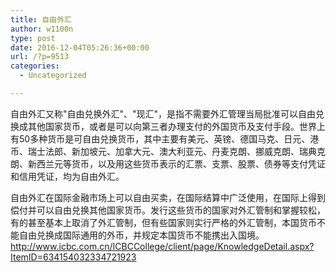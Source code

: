 ```yaml
---
title: 自由外汇
author: w1100n
type: post
date: 2016-12-04T05:26:36+00:00
url: /?p=9513
categories:
  - Uncategorized

---
```

自由外汇又称"自由兑换外汇"、"现汇"，是指不需要外汇管理当局批准可以自由兑换成其他国家货币，或者是可以向第三者办理支付的外国货币及支付手段。世界上有50多种货币是可自由兑换货币，其中主要有美元、英镑、德国马克、日元、港币、瑞士法郎、新加坡元、加拿大元、澳大利亚元、丹麦克朗、挪威克朗、瑞典克朗、新西兰元等货币，以及用这些货币表示的汇票、支票、股票、债券等支付凭证和信用凭证，均为自由外汇。

自由外汇在国际金融市场上可以自由买卖，在国际结算中广泛使用，在国际上得到偿付并可以自由兑换其他国家货币。发行这些货币的国家对外汇管制和掌握较松，有的甚至基本上取消了外汇管制，但有些国家则实行严格的外汇管制，本国货币不能自由兑换成国际通用的外币，并规定本国货币不能携出入国境。http://www.icbc.com.cn/ICBCCollege/client/page/KnowledgeDetail.aspx?ItemID=634154032334721923